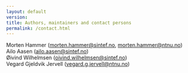 ```yaml
---
layout: default
version: 
title: Authors, maintainers and contact persons
permalink: /contact.html
---
```


Morten Hammer (morten.hammer@sintef.no, morten.hammer@ntnu.no)<br>
Ailo Aasen (ailo.aasen@sintef.no)<br>
Øivind Wilhelmsen (oivind.wilhelmsen@sintef.no)<br>
Vegard Gjeldvik Jervell (vegard.g.jervell@ntnu.no)